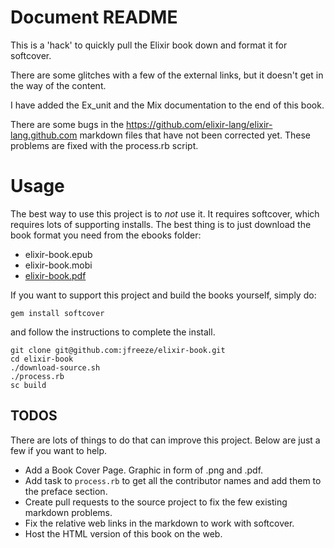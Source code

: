 # Document README 

This is a 'hack' to quickly pull the Elixir book down and format it for softcover.

There are some glitches with a few of the external links, but it doesn't get in the way of the content.

I have added the Ex\_unit and the Mix documentation to the end of this book.

There are some bugs in the https://github.com/elixir-lang/elixir-lang.github.com markdown files that have not been corrected yet. These problems are fixed with the process.rb script.

# Usage

The best way to use this project is to *not* use it. It requires softcover, which requires lots of supporting installs. The best thing is to just download the book format you need from the ebooks folder:

* elixir-book.epub
* elixir-book.mobi
* [elixir-book.pdf](https://github.com/jfreeze/elixir-book/blob/master/ebooks/elixir-book.pdf)


If you want to support this project and build the books yourself, simply do:

    gem install softcover

and follow the instructions to complete the install.

    git clone git@github.com:jfreeze/elixir-book.git
    cd elixir-book
    ./download-source.sh
    ./process.rb
    sc build

## TODOS

There are lots of things to do that can improve this project. Below are just a few if you want to help.

* Add a Book Cover Page. Graphic in form of .png and .pdf.
* Add task to `process.rb` to get all the contributor names and add them to the preface section.
* Create pull requests to the source project to fix the few existing markdown problems.
* Fix the relative web links in the markdown to work with softcover.
* Host the HTML version of this book on the web.

